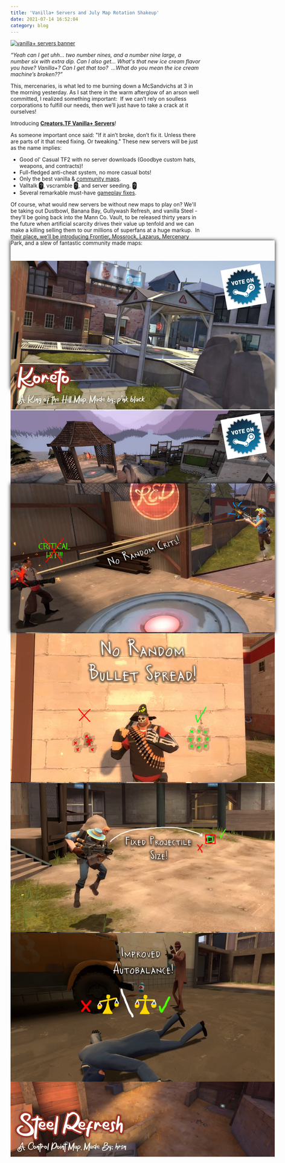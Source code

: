 ```yaml
---
title: 'Vanilla+ Servers and July Map Rotation Shakeup'
date: 2021-07-14 16:52:04
category: blog
---
```


<a class="no-anim-underline" role="presentation" href='/servers/vanilla'><img alt="vanilla+ servers banner" src="https://creators.tf/cdn/assets/images/blogposts/113/vanilla.jpg"></a>
<br>
<p><em>&ldquo;Yeah can I get uhh&hellip; two number nines, and a number nine large, a number six with extra dip. Can I also get&hellip; What's that new ice cream flavor you have? Vanilla+? Can I get that too?&nbsp; ...What do you mean the ice cream machine&rsquo;s broken??&rdquo;</em></p>

<p>This, mercenaries, is what led to me burning down a McSandvichs at 3 in the morning yesterday. As I sat there in the warm afterglow of an arson well committed, I realized something important:&nbsp; If we can&rsquo;t rely on soulless corporations to fulfill our needs, then we&rsquo;ll just have to take a crack at it ourselves!</p>

<p>Introducing <a href='/servers/vanilla'><strong>Creators.TF Vanilla+ Servers</strong></a>!</p>

<p>As someone important once said: "If it ain’t broke, don’t fix it. Unless there are parts of it that need fixing. Or tweaking." These new servers will be just as the name implies:
<ul>
<li>Good ol' Casual TF2 with no server downloads (Goodbye custom hats, weapons, and contracts)!</li>
<li>Full-fledged anti-cheat system, no more casual bots!</li>
<li>Only the best vanilla & <a href="#maps">community maps</a>.</li>
<li>Valltalk <span class="header_title_tip" tooltip="<b>valltalk</b> - Type this in the in-game chat to initate a vote to turn on or off Alltalk! Alltalk allows both teams to voice chat with each other.">?</span>,</span> vscramble <span class="header_title_tip" tooltip="<b>vscramble</b> - An in-game chat command to initate a vote to scramble the teams.">?</span>, and server seeding. <span class="header_title_tip" tooltip="<b>!seed</b> - This in-game chat command will send a Looking to Play ping in our Discord to help populate the server you are currently on.">?</span></li>
<li>Several remarkable must-have <a href="#fixes">gameplay fixes</a>.</li>
</ul>
</p>

<p>Of course, what would new servers be without new maps to play on? We'll be taking out Dustbowl, Banana Bay, Gullywash Refresh, and vanilla Steel - they&rsquo;ll be going back into the Mann Co. Vault, to be released thirty years in the future when artificial scarcity drives their value up tenfold and we can make a killing selling them to our millions of superfans at a huge markup.&nbsp; In their place, we&rsquo;ll be introducing Frontier, Mossrock, Lazarus, Mercenary Park, and a slew of fantastic community made maps:</p>

<!-- maps --> 
<div class="wrapper" id="maps">
<div image-carousel id="slider">
	<div>
		<a href="https://steamcommunity.com/sharedfiles/filedetails/?id=2108259108" target="_blank" class="steamworkshoplogoweapons">
			<img src="/cdn/assets/images/seal_vote_on_steam_workshop.svg">
		</a>
		<img alt="Koreto. A King of the Hill Map. Made by: p'nk block"src="/cdn/assets/images/blogposts/113/koreto.jpg" class= "imageinslider">
	</div>
	<div>
		<a href="https://steamcommunity.com/sharedfiles/filedetails/?id=2113052569" target="_blank" class="steamworkshoplogoweapons">
			<img src="/cdn/assets/images/seal_vote_on_steam_workshop.svg">
		</a>
		<img alt="Villa. A Control Point Map. Made by: burger chevrolet" src="/cdn/assets/images/blogposts/113/villa.jpg" class= "imageinslider">
	</div>
	<div>
		<a href="https://steamcommunity.com/sharedfiles/filedetails/?id=1631828718" target="_blank" class="steamworkshoplogoweapons">
			<img src="/cdn/assets/images/seal_vote_on_steam_workshop.svg">
		</a>
		<img alt="Lushlands. A Control Point Map. Made by: Krazy" src="/cdn/assets/images/blogposts/113/lushlands.jpg" class= "imageinslider">
	</div>
	<div>
		<a href="https://steamcommunity.com/sharedfiles/filedetails/?id=2443241140" target="_blank" class="steamworkshoplogoweapons">
			<img src="/cdn/assets/images/seal_vote_on_steam_workshop.svg">
		</a>
		<img alt="Warmtic Refresh. A King of the Hill Map. Made by: bereth" src="/cdn/assets/images/blogposts/113/warmtic_refresh.jpg" class= "imageinslider">
	</div>
	<div>
		<a href="https://steamcommunity.com/sharedfiles/filedetails/?id=454304371" target="_blank" class="steamworkshoplogoweapons">
			<img src="/cdn/assets/images/seal_vote_on_steam_workshop.svg">
		</a>
		<img alt="Timbermill. A Payload Map. Made by: infectedfury" src="/cdn/assets/images/blogposts/113/timbermill.jpg" class= "imageinslider">
	</div>
	<div>
		<a href="https://steamcommunity.com/sharedfiles/filedetails/?id=2376443257" target="_blank" class="steamworkshoplogoweapons">
			<img src="/cdn/assets/images/seal_vote_on_steam_workshop.svg">
		</a>
		<img alt="Steel Refresh. A Control Point Map. Made by: hrsn" src="/cdn/assets/images/blogposts/113/steel_refresh.jpg" class= "imageinslider">
	</div>
</div>
</div>

<p>Just because they&rsquo;re vanilla doesn&rsquo;t mean we can&rsquo;t cram in the same improvements our normal servers have!&nbsp; Have you ever sat back and thought to yourself, "I sure do love getting killed by random critical hits?" Well then have I got bad news for you my friend: We've taken those critical hits and turned them into normal hits! Completely sucked all the damage right outta them. And that&rsquo;s not all: We also turned off random bullet spread - no more obscenely improbable dodging from those scoundrels on the other team! You want more? Because we&rsquo;re not even close to done: improved autobalance, countless hitbox fixes, projectile fixes - the list goes on!</p>

<!-- gameplay fixes -->
<div class="wrapper" id="fixes">
<div image-carousel id="slider">
	<div>
		<img alt="Screenshot of no random critical hits fix"src="/cdn/assets/images/blogposts/113/norandomcrits.jpg" class= "imageinslider">
	</div>
	<div>
		<img alt="Screenshot of no Random bullet spread fix" src="/cdn/assets/images/blogposts/113/no_spread.jpg" class= "imageinslider">
	</div>
	<div>
		<img alt="Screenshot of fixed projectile hitbox size" src="/cdn/assets/images/blogposts/113/fixed_projectile.jpg" class= "imageinslider">
	</div>
	<div>
		<img alt="Screenshot of improved autobalance system" src="/cdn/assets/images/blogposts/113/improved_autobalance.jpg" class= "imageinslider">
	</div>
</div>
</div>

<p>Don't forget to subscribe to the workshop collection <a href="https://steamcommunity.com/sharedfiles/filedetails/?id=2497987297" target="_blank">here</a> so you can get back to fighting ahead of schedule! Today's patchnotes can be found <a href='/updates'>here</a>.</p>

<style>
html {
  scroll-behavior: smooth;
}
.wrapper {
  margin:40px auto;
  width: 700px;
}
#slider {
  margin: 0;
  width: 700px;
  height: 394px;
  position: relative;
  box-shadow: 0px 0px 10px #000;
}
.steamworkshoplogoweapons {
    position: relative;
    top: 70px;
    width: 106px;
    margin: -55px;
    transform: rotate(-10deg);
    transition: 0.2s;
    display: block;
    left: 620px;
}
.steamworkshoplogoweapons:hover {
  transform: rotate(-5deg) scale(1.05);
}
.imageinslider {
  width: 700px;
  height: 394px;
}
.post .glide img { margin-top: 0; }
.header_title_tip {
    margin: 0;
    height: 20px;
    width: 20px;
    border-radius: 1em;
    padding: 2px;
    background: #222;
    text-align: center;
    line-height: 20px;
    color: #CCC;
    font-family: "TF2 Build", sans-serif;
    cursor: pointer;
}
.header_title_tip:hover {
    background: #333;
}
</style>
